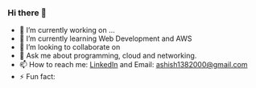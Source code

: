 ### Hi there 👋

- 🔭 I’m currently working on ...
- 🌱 I’m currently learning Web Development and AWS
- 👯 I’m looking to collaborate on 
- 💬 Ask me about programming, cloud and networking.
- 📫 How to reach me: [LinkedIn](www.linkedin.com/in/ashish-chaurasia-683630175) and  Email: ashish1382000@gmail.com
- ⚡ Fun fact: 
<link rel="stylesheet" href="https://maxcdn.bootstrapcdn.com/font-awesome/4.4.0/css/font-awesome.min.css">    
<i class="fa fa-html5" aria-hidden="true"></i><br>

